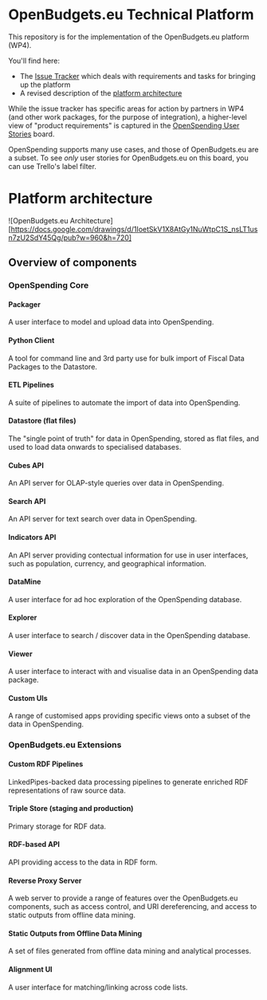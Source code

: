 # OpenBudgets.eu Technical Platform

This repository is for the implementation of the OpenBudgets.eu platform (WP4). 

You'll find here:

- The [Issue Tracker](https://github.com/openbudgets/platform/issues) which deals with requirements and tasks for bringing up the platform
- A revised description of the [platform architecture](#platform-architecture)

While the issue tracker has specific areas for action by partners in WP4 (and other work packages, for the purpose of integration), a higher-level view of "product requirements" is captured in the [OpenSpending User Stories](https://trello.com/b/JfUwEUQ2) board. 

OpenSpending supports many use cases, and those of OpenBudgets.eu are a subset. To see *only* user stories for OpenBudgets.eu on this board, you can use Trello's label filter.

# Platform architecture

![OpenBudgets.eu Architecture][https://docs.google.com/drawings/d/1IoetSkV1X8AtGy1NuWtpC1S_nsLT1usn7zU2SdY45Qg/pub?w=960&h=720]

## Overview of components

### OpenSpending Core

#### Packager

A user interface to model and upload data into OpenSpending.

#### Python Client

A tool for command line and 3rd party use for bulk import of Fiscal Data Packages to the Datastore.

#### ETL Pipelines

A suite of pipelines to automate the import of data into OpenSpending.

#### Datastore (flat files)

The "single point of truth" for data in OpenSpending, stored as flat files, and used to load data onwards to specialised databases.

#### Cubes API

An API server for OLAP-style queries over data in OpenSpending.

#### Search API

An API server for text search over data in OpenSpending.

#### Indicators API

An API server providing contectual information for use in user interfaces, such as population, currency, and geographical information.

#### DataMine

A user interface for ad hoc exploration of the OpenSpending database.

#### Explorer

A user interface to search / discover data in the OpenSpending database.

#### Viewer

A user interface to interact with and visualise data in an OpenSpending data package.

#### Custom UIs

A range of customised apps providing specific views onto a subset of the data in OpenSpending.

### OpenBudgets.eu Extensions

#### Custom RDF Pipelines

LinkedPipes-backed data processing pipelines to generate enriched RDF representations of raw source data.

#### Triple Store (staging and production)

Primary storage for RDF data.

#### RDF-based API

API providing access to the data in RDF form.

#### Reverse Proxy Server

A web server to provide a range of features over the OpenBudgets.eu components, such as access control, and URI dereferencing, and access to static outputs from offline data mining.

#### Static Outputs from Offline Data Mining

A set of files generated from offline data mining and analytical processes.

#### Alignment UI

A user interface for matching/linking across code lists.

